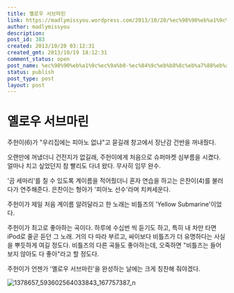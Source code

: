 ```yaml
---
title: 옐로우 서브마린
link: https://madlymissyou.wordpress.com/2013/10/20/%ec%98%90%eb%a1%9c%ec%9a%b0-%ec%84%9c%eb%b8%8c%eb%a7%88%eb%a6%b0/
author: madlymissyou
description: 
post_id: 383
created: 2013/10/20 03:12:31
created_gmt: 2013/10/19 18:12:31
comment_status: open
post_name: %ec%98%90%eb%a1%9c%ec%9a%b0-%ec%84%9c%eb%b8%8c%eb%a7%88%eb%a6%b0
status: publish
post_type: post
layout: post
---
```


# 옐로우 서브마린

주헌이(6)가 "우리집에는 피아노 없냐"고 묻길래 창고에서 장난감 건반을 꺼내줬다.

오랜만에 꺼냈더니 건전지가 없길래, 주헌이에게 처음으로 슈퍼마켓 심부름을 시켰다. 얼마나 치고 싶었던지 참 빨리도 다녀 왔다. 무사히 임무 완수.

'곰 세마리'를 칠 수 있도록 계이름을 적어줬더니 혼자 연습을 하고는 은찬이(4)를 불러다가 연주해준다. 은찬이는 형아가 '피아노 선수'라며 치켜세운다.

주헌이가 제일 처음 계이름 알려달라고 한 노래는 비틀즈의 'Yellow Submarine'이었다.

주헌이가 최고로 좋아하는 곡이다. 하루에 수십번 씩 듣기도 하고, 특히 내 차만 타면 iPod로 줄곧 듣던 그 노래. 거의 다 따라 부르고, 싸이보다 비틀즈가 더 유명하다는 사실을 뿌듯하게 여길 정도다. 비틀즈의 다른 곡들도 좋아하는데, 오죽하면 "비틀즈는 들어보지 않아도 다 좋아"라고 할 정도다.

주헌이가 언젠가 '옐로우 서브마린'을 완성하는 날에는 크게 칭찬해 줘야겠다.

![1378657_593602564033843_167757387_n](http://madlymissyou.files.wordpress.com/2014/05/1378657_593602564033843_167757387_n.jpg?w=611)